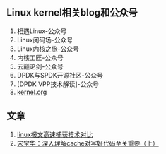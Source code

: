 ## Linux kernel相关blog和公众号
1. 相遇Linux-公众号
2. Linux阅码场-公众号
3. Linux内核之旅-公众号
4. 内核工匠-公众号
5. 云巅论剑-公众号
6. DPDK与SPDK开源社区-公众号
7. [DPDK VPP技术解读]-公众号
8. [kernel.org](https://www.kernel.org/)

## 文章
1. [linux报文高速捕获技术对比](https://mp.weixin.qq.com/s/K94nAUkwPxpKxSmtIWmlXQ)
2. [宋宝华：深入理解cache对写好代码至关重要（上）](https://mp.weixin.qq.com/s/-5Na7cEc4F-MxYghI4wkfw)
